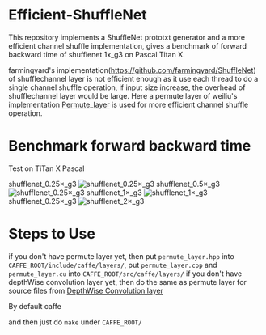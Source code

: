 # Efficient-ShuffleNet
This repository implements a ShuffleNet prototxt generator and a more efficient channel shuffle implementation, gives a benchmark of forward backward time of shufflenet 1x_g3 on Pascal Titan X.

farmingyard's implementation(https://github.com/farmingyard/ShuffleNet) of shufflechannel layer is not efficient enough as it use each thread to do a single channel shuffle operation, if input size increase, the overhead of shufflechannel layer would be  large. Here a permute layer of weiliu's implementation [Permute_layer](https://github.com/BVLC/caffe/commit/b68695db42aa79e874296071927536363fe1efbf?diff=unified) is used for more efficient channel shuffle operation.

# Benchmark forward backward time
Test on TiTan X Pascal

shufflenet_0.25×_g3
![shufflenet_0.25×_g3](https://github.com/MrWanter/Efficient-ShuffleNet/blob/master/image/shufflenet_0.25x_g3.png)
shufflenet_0.5×_g3
![shufflenet_0.25×_g3](https://github.com/MrWanter/Efficient-ShuffleNet/blob/master/image/shufflenet_0.5x_g3.png)
shufflenet_1×_g3
![shufflenet_1×_g3](https://github.com/MrWanter/Efficient-ShuffleNet/blob/master/image/shufflenet_1x_g3.png)
shufflenet_0.25×_g3
![shufflenet_2×_g3](https://github.com/MrWanter/Efficient-ShuffleNet/blob/master/image/shufflenet_2x_g3.png)

# Steps to Use
if you don't have permute layer yet, then put `permute_layer.hpp` into `CAFFE_ROOT/include/caffe/layers/`, put `permute_layer.cpp` and `permute_layer.cu` into `CAFFE_ROOT/src/caffe/layers/`
if you don't have depthWise convolution layer yet, then do the same as permute layer for source files from [DepthWise Convolution layer](https://github.com/farmingyard/caffe-mobilenet)

By default caffe 


and then just do `make` under `CAFFE_ROOT/`
